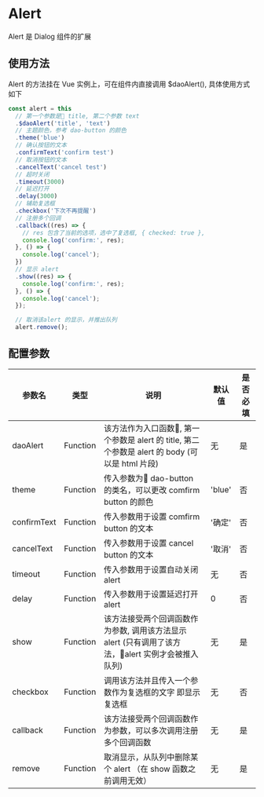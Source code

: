 # Alert

Alert 是 Dialog 组件的扩展

## 使用方法

Alert 的方法挂在 Vue 实例上，可在组件内直接调用 $daoAlert(), 具体使用方式如下

```javascript
const alert = this
  // 第一个参数是 title, 第二个参数 text
  .$daoAlert('title', 'text')
  // 主题颜色，参考 dao-button 的颜色
  .theme('blue')
  // 确认按钮的文本
  .confirmText('confirm test')
  // 取消按钮的文本
  .cancelText('cancel test')
  // 超时关闭
  .timeout(3000)
  // 延迟打开
  .delay(3000)
  // 辅助复选框
  .checkbox('下次不再提醒')
  // 注册多个回调
  .callback((res) => {
    // res 包含了当前的选项，选中了复选框, { checked: true },
    console.log('confirm:', res);
  }, () => {
    console.log('cancel');
  })
  // 显示 alert
  .show((res) => {
    console.log('confirm:', res);
  }, () => {
    console.log('cancel');
  });

  // 取消该alert 的显示，并推出队列
  alert.remove();

```


## 配置参数
参数名 | 类型 | 说明 | 默认值 | 是否必填
-|-|-|-|-
daoAlert | Function | 该方法作为入口函数, 第一个参数是 alert 的 title, 第二个参数是 alert 的 body (可以是 html 片段)  | 无 | 是
theme | Function | 传入参数为 dao-button 的类名，可以更改 comfirm button 的颜色 | 'blue' | 否
confirmText | Function | 传入参数用于设置 comfirm button 的文本 | '确定' | 否
cancelText | Function | 传入参数用于设置 cancel button 的文本 | '取消' | 否
timeout | Function | 传入参数用于设置自动关闭 alert | 无 | 否
delay | Function | 传入参数用于设置延迟打开 alert | 0 | 否
show | Function | 该方法接受两个回调函数作为参数, 调用该方法显示 alert (只有调用了该方法，alert 实例才会被推入队列) | 无 | 是
checkbox | Function | 调用该方法并且传入一个参数作为复选框的文字 即显示复选框 | 无 | 否
callback | Function | 该方法接受两个回调函数作为参数，可以多次调用注册多个回调函数 | 无 | 是
remove | Function | 取消显示，从队列中删除某个 alert （在 show 函数之前调用无效） | 无 | 是

```